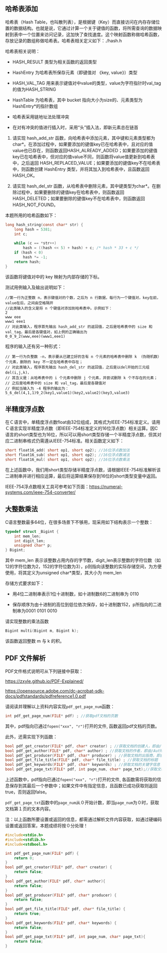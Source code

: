 ## 哈希表添加

哈希表（Hash Table，也叫散列表），是根据键（Key）而直接访问在内存存储位置的数据结构。也就是说，它通过计算一个关于键值的函数，将所需查询的数据映射到表中一个位置来访问记录，这加快了查找速度。这个映射函数称做哈希函数，存放记录的数组称做哈希表。哈希表相关定义如下：./hash.h

哈希表相关说明：

- HASH_RESULT 类型为相关函数的返回类型

- HashEntry 为哈希表所保存元素（即键值对 《key, value》）类型

- HASH_VAL_TAG 用来表示键值对中value的类型，value为字符指针时val_tag的值为HASH_STRING

- HashTable 为哈希表，其中 bucket 指向大小为size的、元素类型为 HashEntry*的指针数组

- 哈希表采用链地址法处理冲突

- 在对有冲突的值进行插入时，采用“头”插入法，即新元素总在链首

1. 请实现 hash_add_str 函数，向哈希表中添加元素，其中键和元素类型都为char*。在添加过程中，如果要添加的键值key已在哈希表中，且对应的值value也已存在，则函数返回HASH_ALREADY_ADDED；如果要添加的键值key已在哈希表中，但对应的值value不同，则函数将value值更新到哈希表中，之后返回 HASH_REPLACED_VALUE；如果要添加的键值key不在哈希表中，则函数创建 HashEntry 类型，并将其加入到哈希表中，且函数返回HASH_OK。

2. 请实现 hash_del_str 函数，从哈希表中删除元素，其中键类型为char*。在删除过程中，如果要删除的键值key在哈希表中，则函数返回 HASH_DELETED；如果要删除的键值key不在哈希表中，则函数返回 HASH_NOT_FOUND。

本题所用的哈希函数如下：

```c
long hash_string(const char* str) {
    long hash = 5381;
    int c;
    
    while (c == *str++) 
        hash = ((hash << 5) + hash) + c; /* hash * 33 + c */
    if (hash < 0)
        hash *= -1;
    return hash;
}
```

该函数将键值对中的 key 映射为内部存储的下标。

测试用例输入及输出说明如下：



```
//第一行为正整数 n，表示键值对的个数，之后为 n 行数据，每行为一个键值对，key在前，value在后，之间由空格隔开
//此类输入的含义是将 n 个键值对添加到哈希表中。示例如下：
2
www eee
www1 eee1
// 对此类输入，程序首先输出 hash_add_str 的返回值，之后是哈希表中的 size 和val_tag，最后是各键值对，如上例的正确输出为
0_0_9_2(www,eee)(www1,eee1)
```

程序的输入还有另一种形式：

```
// 第一行为负整数 -n，表示要从已建立好的含有 n 个元素的哈希表中删除 k （伪随机数）个元素，删除的 key 不一定在哈希表中存在；
// 对此类输入，程序首先输出 hash_del_str 的返回值，之后是以del开始的三元组del(i,j,k)，
// 其含义是：从哈希表中的 i 个元素中删除 j 个元素，并尝试删除 k 个不存在的元素；
// 之后是哈希表中的 size 和 val_tag，最后是各键值对
// 例如当输入为 -4 程序的输出为：
5_6_del(4,1,1)9_2(key1,value1)(key2,value2)(key3,value3)
```

## 半精度浮点数

在Ｃ语言中，单精度浮点数float由32位组成，其格式为IEEE-754标准定义。请用Ｃ语言实现半精度浮点数（即IEEE-754标准定义的16位浮点数）相关运算。因C语言的short类型也为16位，所以可以用short类型存储一个半精度浮点数，但其对应二进制串格式仍需遵从IEEE-754标准。相关函数定义如下：

```c
short float16_add( short op1, short op2); //16位浮点数加法
short float16_sub( short op1, short op2); //16位浮点数减法
short float16_mul( short op1, short op2); //16位浮点数乘法
```

在上述函数中，我们用short类型存储半精度浮点数，请根据IEEE-754标准解析该二进制串并进行相应运算，最后将运算结果保存到16位的short类型变量中返回。

IEEE-754浮点数相关工具可参考如下页面：https://numeral-systems.com/ieee-754-converter/


## 大整数乘法

C语言整数最多64位，在很多场景下不够用，现采用如下结构表示一个整数：

```c
typedef struct _Bigint {
    int mem_len;
    int digit_len;
    unsigned char* p;
} Bigint;
```

其中 mem_len 表示该整数占用内存的字节数，digit_len表示整数的字符位数（如12的字符位数为2，152的字符位数为3），p则指向该整数的实际存储空间，为方便使用，将其定义为unsigned char*类型，其大小为 mem_len

存储方式要求如下：

- 用4位二进制串表示1位十进制数，如十进制数6的二进制串为 0110

- 保存顺序为由十进制的高位到低位依次保存，如十进制数152，p所指向的二进制串为0001 0101 0010

请实现整数的乘法函数

```c
Bigint multi(Bigint m, Bigint k);
```

该函数返回整数 m 与 k 的积。

## PDF 文件解析

PDF文件格式说明可从下列链接中获取：

https://zxyle.github.io/PDF-Explained/

https://opensource.adobe.com/dc-acrobat-sdk-docs/pdfstandards/pdfreference1.0.pdf

请阅读并理解以上资料内容实现`pdf_get_page_num`函数：

```c
int pdf_get_page_num(FILE* pdf) ; //获取pdf文档的页数
```

其中，pdf指向已通过`fopen("xxx", "r")`打开的文件, 函数返回pdf文档的页数。

此外，还需实现下列函数：

```c
bool pdf_get_creator(FILE* pdf, char* creator) ; //获取文档的创建人，即由/Creator 指定的信息
bool pdf_get_author(FILE* pdf, char* author) ; //获取文档的作者，即由/Author 指定的信息
bool pdf_get_producer(FILE* pdf, char* producer) ; //获取文档的出版商，即由/Producer 指定的信息
bool pdf_get_file_title(FILE* pdf, char* file_title) ; //获取文档的标题
bool pdf_get_keywords(FILE* pdf, char* keywords) ; //获取文档的关键字信息
bool pdf_get_page_txt(FILE* pdf, int page_num, char* page_txt);//获取文档中指定页面(page_num)的文本内容(仅包含ASCII码)
```

上述函数中，pdf指向已通过`fopen("xxx", "r")`打开的文件, 各函数需将获取的信息保存到其最后一个参数中；如果文件中有指定信息，且函数已成功获取则返回true，否则返回false。

`pdf_get_page_txt`函数中的`page_num`从０开始计数，即当`page_num`为０时，获取文档第１页的文本内容。

注：以上函数所要设置或返回的信息，都需通过解析文件内容获取，如通过硬编码设置或返回答案，本题成绩将按０分处理！

```c
#include<stdio.h>
#include<stdlib.h>
#include<stdbool.h>

int pdf_get_page_num(FILE* pdf) {
    return 0;
}
bool pdf_get_creator(FILE* pdf, char* creator) {
	return false;
}
bool pdf_get_author(FILE* pdf, char* author){
 	return false;
}
bool pdf_get_producer(FILE* pdf, char* producer) {
 	return false;
}
bool pdf_get_file_title(FILE* pdf, char* file_title) {
 	return true;
}
bool pdf_get_keywords(FILE* pdf, char* keywords) {
 	return false;
}
bool pdf_get_page_txt(FILE* pdf, int page_num, char* page_txt){
 	return false;
}
```

